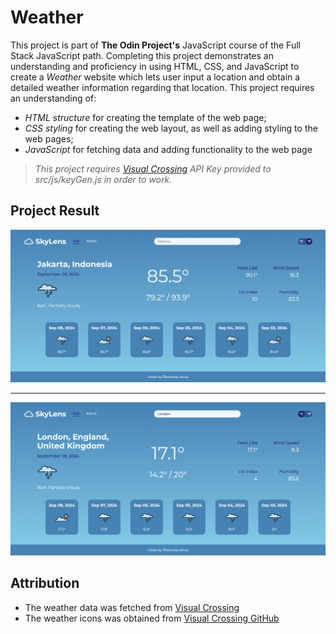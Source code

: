 # Weather

This project is part of **The Odin Project's** JavaScript course of the Full Stack JavaScript path. Completing this project demonstrates an understanding and proficiency in using HTML, CSS, and JavaScript to create a *Weather* website which lets user input a location and obtain a detailed weather information regarding that location. This project requires an understanding of:

- *HTML structure* for creating the template of the web page;
- *CSS styling* for creating the web layout, as well as adding styling to the web pages;
- *JavaScript* for fetching data and adding functionality to the web page

> *This project requires [Visual Crossing](https://www.visualcrossing.com/) API Key provided to src/js/keyGen.js in order to work.*

## Project Result

![To-Do Website Preview](static/weather-website-preview.png)

---

![To-Do Website Preview](static/weather-website-preview-2.png)

## Attribution

- The weather data was fetched from [Visual Crossing](https://www.visualcrossing.com/)
- The weather icons was obtained from [Visual Crossing GitHub](https://github.com/visualcrossing/WeatherIcons)